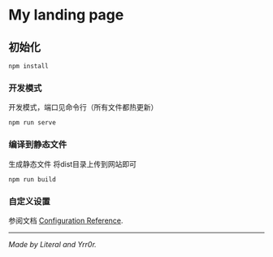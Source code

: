 # My landing page

## 初始化
```
npm install
```

### 开发模式
开发模式，端口见命令行（所有文件都热更新）
```
npm run serve
```

### 编译到静态文件
生成静态文件
将dist目录上传到网站即可

```
npm run build
```

### 自定义设置
参阅文档 [Configuration Reference](https://cli.vuejs.org/config/).



------

*Made by Literal and Yrr0r.*

